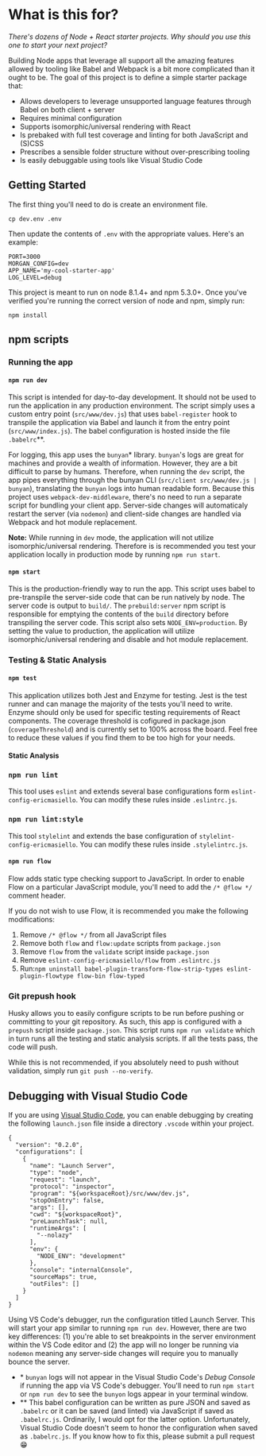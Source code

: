 # What is this for?

_There's dozens of Node + React starter projects. Why should you use this one to start your next project?_

Building Node apps that leverage all support all the amazing features allowed by tooling like Babel and Webpack is a bit more complicated than it ought to be. The goal of this project is to define a simple starter package that:

- Allows developers to leverage unsupported language features through Babel on both client + server
- Requires minimal configuration
- Supports isomorphic/universal rendering with React
- Is prebaked with full test coverage and linting for both JavaScript and (S)CSS
- Prescribes a sensible folder structure without over-prescribing tooling
- Is easily debuggable using tools like Visual Studio Code

## Getting Started
The first thing you'll need to do is create an environment file.

```
cp dev.env .env
```
Then update the contents of `.env` with the appropriate values. Here's an example:

```
PORT=3000
MORGAN_CONFIG=dev
APP_NAME='my-cool-starter-app'
LOG_LEVEL=debug
```

This project is meant to run on node 8.1.4+ and npm 5.3.0+. Once you've verified you're running the correct version of node and npm, simply run:

```
npm install
```

## npm scripts

### Running the app

#### `npm run dev`
This script is intended for day-to-day development. It should not be used to run the application in any production environment. The script simply uses a custom entry point (`src/www/dev.js`) that uses `babel-register` hook to transpile the application via Babel and launch it from the entry point (`src/www/index.js`). The babel configuration is hosted inside the file `.babelrc`**.

For logging, this app uses the `bunyan`* library. `bunyan`'s logs are great for machines and provide a wealth of information. However, they are a bit difficult to parse by humans. Therefore, when running the `dev` script, the app pipes everything through the bunyan CLI (`src/client src/www/dev.js | bunyan`), translating the `bunyan` logs into human readable form. Because this project uses `webpack-dev-middleware`, there's no need to run a separate script for bundling your client app. Server-side changes will automaticaly restart the server (via `nodemon`) and client-side changes are handled via Webpack and hot module replacement.

**Note:** While running in `dev` mode, the application will not utilize isomorphic/universal rendering. Therefore is is recommended you test your application locally in production mode by running `npm run start`.

#### `npm start`
This is the production-friendly way to run the app. This script uses babel to pre-transpile the server-side code that can be run natively by node. The server code is output to `build/`. The `prebuild:server` npm script is responsible for emptying the contents of the `build` directory before transpiling the server code. This script also sets `NODE_ENV=production`. By setting the value to production, the application will utilize isomorphic/universal rendering and disable and hot module replacement.

### Testing & Static Analysis
#### `npm test`
This application utilizes both Jest and Enzyme for testing. Jest is the test runner and can manage the majority of the tests you'll need to write. Enzyme should only be used for specific testing requirements of React components. The coverage threshold is cofigured in package.json (`coverageThreshold`) and is currently set to 100% across the board. Feel free to reduce these values if you find them to be too high for your needs.

#### Static Analysis

### `npm run lint`
This tool uses `eslint` and extends several base configurations form `eslint-config-ericmasiello`. You can modify these rules inside `.eslintrc.js`.

### `npm run lint:style`
This tool `stylelint` and extends the base configuration of `stylelint-config-ericmasiello`. You can modify these rules inside `.stylelintrc.js`.

#### `npm run flow`
Flow adds static type checking support to JavaScript. In order to enable Flow on a particular JavaScript module, you'll need to add the `/* @flow */` comment header.  

If you do not wish to use Flow, it is recommended you make the following modifications:

1. Remove `/* @flow */` from all JavaScript files
2. Remove both `flow` and `flow:update` scripts from `package.json`
3. Remove `flow` from the `validate` script inside `package.json`
4. Remove `eslint-config-ericmasiello/flow` from `.eslintrc.js`
4. Run:`npm uninstall babel-plugin-transform-flow-strip-types eslint-plugin-flowtype flow-bin flow-typed`

### Git prepush hook
Husky allows you to easily configure scripts to be run before pushing or committing to your git repository. As such, this app is configured with a `prepush` script inside `package.json`. This script runs `npm run validate` which in turn runs all the testing and static analysis scripts. If all the tests pass, the code will push. 

While this is not recommended, if you absolutely need to push without validation, simply run `git push --no-verify`.


## Debugging with Visual Studio Code

If you are using [Visual Studio Code](https://code.visualstudio.com/), you can enable debugging by creating the following `launch.json` file inside a directory `.vscode` within your project.

```
{
  "version": "0.2.0",
  "configurations": [
    {
      "name": "Launch Server",
      "type": "node",
      "request": "launch",
      "protocol": "inspector",
      "program": "${workspaceRoot}/src/www/dev.js",
      "stopOnEntry": false,
      "args": [],
      "cwd": "${workspaceRoot}",
      "preLaunchTask": null,
      "runtimeArgs": [
        "--nolazy"
      ],
      "env": {
        "NODE_ENV": "development"
      },
      "console": "internalConsole",
      "sourceMaps": true,
      "outFiles": []
    }
  ]
}
```
Using VS Code's debugger, run the configuration titled Launch Server. This will start your app similar to running `npm run dev`. However, there are two key differences: (1) you're able to set breakpoints in the server environment within the VS Code editor and (2) the app will no longer be running via `nodemon` meaning any server-side changes will require you to manually bounce the server.


* \* `bunyan` logs will not appear in the Visual Studio Code's *Debug Console* if running the app via VS Code's debugger. You'll need to run `npm start` or `npm run dev` to see the `bunyon` logs appear in your terminal window.
* \*\* This babel configuration can be written as pure JSON and saved as `.babelrc` or it can be saved (and linted) via JavaScript if saved as `.babelrc.js`. Ordinarily, I would opt for the latter option. Unfortunately, Visual Studio Code doesn't seem to honor the configuration when saved as `.babelrc.js`. If you know how to fix this, please submit a pull request 😁

